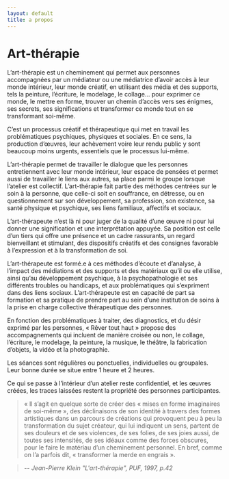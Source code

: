 ```yaml
---
layout: default
title: a propos
---
```

# Art-thérapie  L’art-thérapie est un cheminement qui permet aux personnes accompagnées par un médiateur ou une médiatrice d’avoir accès à leur monde intérieur, leur monde créatif, en utilisant des média et des supports, tels la peinture, l’écriture, le modelage, le collage... pour exprimer ce monde, le mettre en forme, trouver un chemin d’accès vers ses énigmes, ses secrets, ses significations et transformer ce monde tout en se transformant soi-même. C’est un processus créatif et thérapeutique qui met en travail les problématiques psychiques, physiques et sociales. En ce sens, la production d’œuvres, leur achèvement voire leur rendu public  y sont beaucoup moins urgents, essentiels que le processus lui-même. L’art-thérapie permet de travailler le dialogue que les personnes entretiennent avec leur monde intérieur, leur espace de pensées et permet aussi de travailler le liens aux autres, sa place parmi le groupe lorsque l’atelier est collectif.  L’art-thérapie fait partie des méthodes centrées sur le soin à la personne, que celle-ci soit en souffrance, en détresse, ou en questionnement sur son développement, sa profession, son existence, sa santé physique et psychique, ses liens familiaux, affectifs et sociaux.L’art-thérapeute n’est là ni pour juger de la qualité d’une œuvre ni pour lui donner une signification et une interprétation appuyée. Sa position est celle d’un tiers qui offre une présence et un cadre rassurants, un regard bienveillant et stimulant, des dispositifs créatifs et des consignes favorable à l’expression et à la transformation de soi. L’art-thérapeute est formé.e à ces méthodes d’écoute et d’analyse, à l’impact des médiations et des supports et des matériaux qu’il ou elle utilise, ainsi qu’au développement psychique,  à la psychopathologie et ses différents troubles ou handicaps, et aux problématiques qui s’expriment dans des liens sociaux. L’art-thérapeute est en capacité de part sa formation et sa pratique de prendre part au sein d’une institution de soins à la prise en charge collective thérapeutique des personnes.En fonction des problématiques à traiter, des diagnostics, et du désir exprimé par les personnes, « Rêver tout haut » propose des accompagnements qui incluent de manière croisée ou non, le collage, l’écriture, le modelage, la peinture, la musique, le théâtre, la fabrication d’objets, la vidéo et la photographie. Les séances sont régulières ou ponctuelles, individuelles ou groupales. Leur bonne durée se situe entre 1 heure et 2 heures. Ce qui se passe à l’intérieur d’un atelier reste confidentiel, et les œuvres créées, les traces laissées restent la propriété des personnes participantes. >« Il s’agit en quelque sorte de créer des « mises en forme imaginaires de soi-même », des déclinaisons de son identité à travers des formes artistiques dans un parcours de créations qui provoquent peu à peu la transformation du sujet créateur, qui lui indiquent un sens, partent de ses douleurs et de ses violences, de ses folies, de ses joies aussi, de toutes ses intensités, de ses idéaux comme des forces obscures, pour le faire le matériau d’un cheminement personnel. En bref, comme on l’a parfois dit, « transformer la merde en engrais ». > -- <cite>Jean-Pierre Klein "L'art-thérapie", PUF, 1997, p.42
